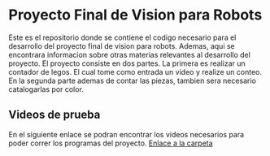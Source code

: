 # Proyecto Final de Vision para Robots
Este es el repositorio donde se contiene el codigo necesario para el desarrollo del proyecto final de vision para robots. Ademas, aqui se encontrara informacion sobre otras materias relevantes al desarrollo del proyecto.
El proyecto consiste en dos partes. La primera es realizar un contador de legos. El cual tome como entrada un video y realize un conteo.
En la segunda parte ademas de contar las piezas, tambien sera necesario catalogarlas por color.

## Videos de prueba
En el siguiente enlace se podran encontrar los videos necesarios para poder correr los programas del proyecto. 
[Enlace a la carpeta](https://drive.google.com/drive/folders/1Noz2UNYgw_D5pRSMMzGr8vNB77Ve7axO?usp=sharing)
